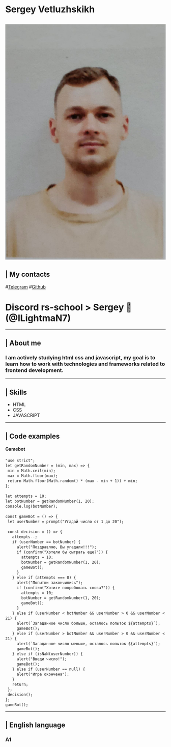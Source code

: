 # Sergey Vetluzhskikh
 ![my photo](./img/photo.jpeg)
---
| My contacts
---
#[Telegram](https://t.me/Lord_Hemingway)
#[Github](https://github.com/ILightmaN7)
# Discord rs-school > Sergey 🐾(@ILightmaN7)
---
| About me
---
 ### I am actively studying html css and javascript, my goal is to learn how to work with technologies and frameworks related to frontend development.
 ---
 | Skills 
 ---
 * HTML
 * CSS
 * JAVASCRIPT
 ---
 | Code examples
 ---
 #### Gamebot
 ```
 "use strict";
let getRandomNumber = (min, max) => {
  min = Math.ceil(min);
  max = Math.floor(max);
  return Math.floor(Math.random() * (max - min + 1)) + min;
};

let attempts = 10;
let botNumber = getRandomNumber(1, 20);
console.log(botNumber);

const gameBot = () => {
  let userNumber = prompt("Угадай число от 1 до 20");
  
  const decision = () => {
    attempts--;
    if (userNumber == botNumber) {
      alert("Поздравляю, Вы угадали!!!");
      if (confirm("Хотели бы сыграть еще?")) {
        attempts = 10;
        botNumber = getRandomNumber(1, 20);
        gameBot();
      }
    } else if (attempts === 0) {
      alert("Попытки закончились");
      if (confirm("Xотите попробовать снова?")) {
        attempts = 10;
        botNumber = getRandomNumber(1, 20);
        gameBot();
      }
    } else if (userNumber < botNumber && userNumber > 0 && userNumber < 21) {
      alert(`Загаданное число больше, осталось попыток ${attempts}`);
      gameBot();
    } else if (userNumber > botNumber && userNumber > 0 && userNumber < 21) {
      alert(`Загаданное число меньше, осталось попыток ${attempts}`);
      gameBot();
    } else if (isNaN(userNumber)) {
      alert("Введи число!");
      gameBot();
    } else if (userNumber == null) {
      alert("Игра окончена");
    }
    return;
  };
  decision();
};
gameBot();
```
---
| English language
---
### A1
